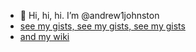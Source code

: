 - 👋 Hi, hi, hi. I’m @andrew1johnston
- [see my gists, see my gists, see my gists](https://gist.github.com/andrew1johnston)
- [and my wiki](https://github.com/andrew1johnston/andrew1johnston/wiki)

<!---
andrew1johnston/andrew1johnston is a ✨ special ✨ repository because its `README.md` (this file) appears on your GitHub profile.
You can click the Preview link to take a look at your changes.
--->

